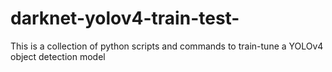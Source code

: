 # darknet-yolov4-train-test-
This is a collection of python scripts and commands to train-tune a YOLOv4 object detection model 
